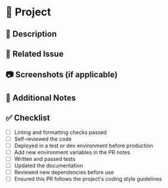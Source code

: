 # 🚀 Project

<!-- Client (Web UI) -->
<!-- Core (validator) -->

## 📌 Description

<!--Describe your changes in detail:-->

<!--List new dependencies:-->

## 🔗 Related Issue

<!--Link the Jira task here:-->

## 📷 Screenshots (if applicable)

<!--Add screenshots to help explain the change, if applicable:-->

## 📄 Additional Notes

<!--Any other context or information:-->

## ✅ Checklist

<!--Destroy row when checked-->

- [ ] Linting and formatting checks passed
- [ ] Self-reviewed the code
- [ ] Deployed in a test or dev environment before production
- [ ] Add new environment variables in the PR notes
- [ ] Written and passed tests
- [ ] Updated the documentation
- [ ] Reviewed new dependencies before use
- [ ] Ensured this PR follows the project's coding style guidelines